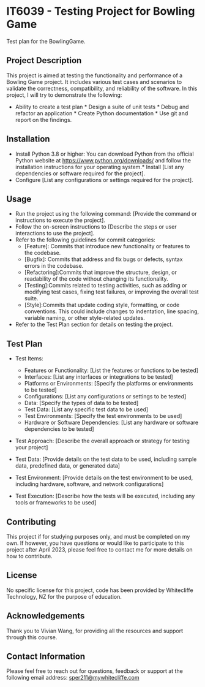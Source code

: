 # IT6039 - Testing Project for Bowling Game

Test plan for the BowlingGame.

## Project Description

This project is aimed at testing the functionality and performance of a Bowling Game project. It includes various test cases and scenarios to validate the correctness, compatibility, and reliability of the software.
In this project, I will try to demonstrate the following: 
* Ability to create a test plan * Design a suite of unit tests * Debug and refactor an application * Create Python documentation * Use git and report on the findings.

## Installation

* Install Python 3.8 or higher: You can download Python from the official Python website at https://www.python.org/downloads/ and follow the installation instructions for your operating system.* Install [List any dependencies or software required for the project].
* Configure [List any configurations or settings required for the project].

## Usage

* Run the project using the following command: [Provide the command or instructions to execute the project].
* Follow the on-screen instructions to [Describe the steps or user interactions to use the project].
* Refer to the following guidelines for commit categories:
  * [Feature]: Commits that introduce new functionality or features to the codebase.
  * [Bugfix]: Commits that address and fix bugs or defects, syntax errors in the codebase.
  * [Refactoring]:Commits that improve the structure, design, or readability of the code without changing its functionality. 
  * [Testing]:Commits related to testing activities, such as adding or modifying test cases, fixing test failures, or improving the overall test suite.
  * [Style]:Commits that update coding style, formatting, or code conventions. This could include changes to indentation, line spacing, variable naming, or other style-related updates.
* Refer to the Test Plan section for details on testing the project.

## Test Plan

* Test Items:
  * Features or Functionality: [List the features or functions to be tested]
  * Interfaces: [List any interfaces or integrations to be tested]
  * Platforms or Environments: [Specify the platforms or environments to be tested]
  * Configurations: [List any configurations or settings to be tested]
  * Data: [Specify the types of data to be tested]
  * Test Data: [List any specific test data to be used]
  * Test Environments: [Specify the test environments to be used]
  * Hardware or Software Dependencies: [List any hardware or software dependencies to be tested]
* Test Approach: [Describe the overall approach or strategy for testing your project]
* Test Data: [Provide details on the test data to be used, including sample data, predefined data, or generated data]
* Test Environment: [Provide details on the test environment to be used, including hardware, software, and network configurations]

* Test Execution: [Describe how the tests will be executed, including any tools or frameworks to be used]

## Contributing

This project if for studying purposes only, and must be completed on my own. If however, you have questions or would like to participate to this project after April 2023, please feel free to contact me for more details on how to contribute.

## License

No specific license for this project, code has been provided by Whitecliffe Technology, NZ for the purpose of education.

## Acknowledgements

Thank you to Vivian Wang, for providing all the resources and support through this course.

## Contact Information

Please feel free to reach out for questions, feedback or support at the following email address: sper211@mywhitecliffe.com
